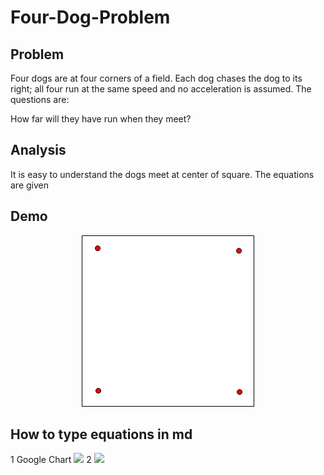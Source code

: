 # Four-Dog-Problem

## Problem
Four dogs are at four corners of a field. Each dog chases the dog to its right; all four run at the same speed and no acceleration is 
assumed. The questions are:

How far will they have run when they meet?

## Analysis
It is easy to understand the dogs meet at center of square. The equations are given

## Demo
<div align="center">
<img src="https://github.com/Louis24/Four-Dog-Problem/blob/master/demo4dog.jpg" alt="4 Dog Problem">
</div>

## How to type equations in md
1 Google Chart
<img src="http://chart.googleapis.com/chart?cht=tx&chl=\Large x=\frac{-b\pm\sqrt{b^2-4ac}}{2a}" style="border:none;">
2
<img src="http://www.forkosh.com/mathtex.cgi? \Large x=\frac{-b\pm\sqrt{b^2-4ac}}{2a}">


